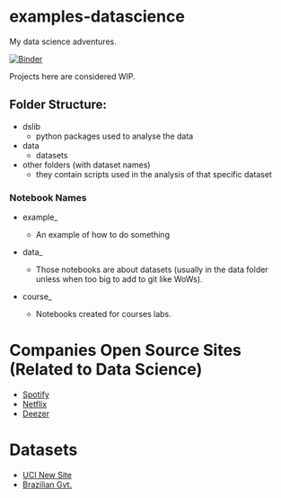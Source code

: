 # examples-datascience

My data science adventures.

[![Binder](https://mybinder.org/badge_logo.svg)](https://mybinder.org/v2/gh/mjsmagalhaes/examples-datascience/HEAD?labpath=wow_log.ipynb)

Projects here are considered WIP.

## Folder Structure:

- dslib
  - python packages used to analyse the data
- data
  - datasets
- other folders (with dataset names)
  - they contain scripts used in the analysis of that specific dataset

### Notebook Names

- example\_

  - An example of how to do something

- data\_

  - Those notebooks are about datasets (usually in the data folder unless when too big to add to git like WoWs).

- course\_
  - Notebooks created for courses labs.

# Companies Open Source Sites (Related to Data Science)

- [Spotify](https://spotify.github.io/)
- [Netflix](https://netflix.github.io/)
- [Deezer](https://deezer.github.io/)

# Datasets

- [UCI New Site](https://archive-beta.ics.uci.edu/)
- [Brazilian Gvt.](https://brasil.io/datasets/)
